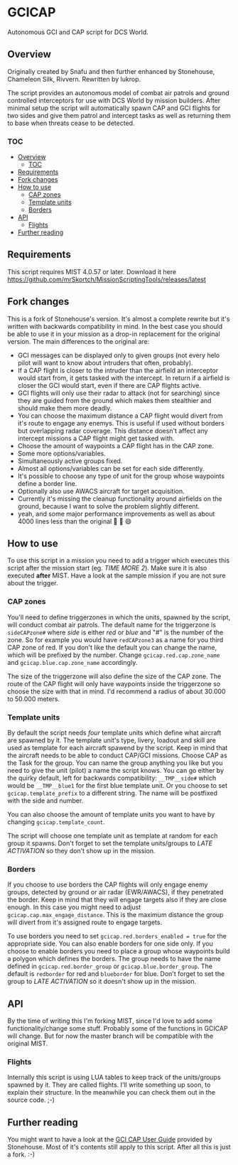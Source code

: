 # GCICAP
Autonomous GCI and CAP script for DCS World.

## Overview
Originally created by Snafu and then further enhanced by Stonehouse, Chameleon Silk, Rivvern. Rewritten by lukrop.

The script provides an autonomous model of combat air patrols and ground controlled interceptors for use with DCS World by mission builders. After minimal setup the script will automatically spawn CAP and GCI flights for two sides and give them patrol and intercept tasks as well as returning them to base when threats cease to be detected.

### TOC
* [Overview](#overview)
  * [TOC](#toc)
* [Requirements](#requirements)
* [Fork changes](#fork-changes)
* [How to use](#how-to-use)
  * [CAP zones](#cap-zones)
  * [Template units](#template-units)
  * [Borders](#borders)
* [API](#api)
  * [Flights](#flights)
* [Further reading](#further-reading)


## Requirements
This script requires MIST 4.0.57 or later.
Download it here https://github.com/mrSkortch/MissionScriptingTools/releases/latest

## Fork changes
This is a fork of Stonehouse's version. It's almost a complete rewrite but it's written with backwards compatibility in mind. In the best case you should be able to use it in your mission as a drop-in replacement for the original version. The main differences to the original are:

* GCI messages can be displayed only to given groups (not every helo pilot will want to know about intruders that often, probably).
* If a CAP flight is closer to the intruder than the airfield an interceptor would start from, it gets tasked with the intercept. In return if a airfield is closer the GCI would start, even if there are CAP flights active.
* GCI flights will only use their radar to attack (not for searching) since they are guided from the ground which makes them stealthier and should make them more deadly.
* You can choose the maximum distance a CAP flight would divert from it's route to engage any enemys. This is useful if used without borders but overlapping radar coverage. This distance doesn't affect any intercept missions a CAP flight might get tasked with.
* Choose the amount of waypoints a CAP flight has in the CAP zone.
* Some more options/variables.
* Simultaneously active groups fixed.
* Almost all options/variables can be set for each side differently.
* It's possible to choose any type of unit for the group whose waypoints define a border line.
* Optionally also use AWACS aircraft for target acquisition.
* Currently it's missing the cleanup functionality around airfields on the ground, because I want to solve the problem slightly different.
* yeah, and some major performance improvements as well as about 4000 lines less than the original :eyes: :dash: :smile:

## How to use
To use this script in a mission you need to add a trigger which executes this script after the mission start (eg. *TIME MORE 2*). Make sure it is also executed **after** MIST. Have a look at the sample mission if you are not sure about the trigger.

### CAP zones
You'll need to define triggerzones in which the units, spawned by the script, will conduct combat air patrols. The default name for the triggerzone is `sideCAPzone#` where *side* is either *red* or *blue* and "#" is the number of the zone. So for example you would have `redCAPzone3` as a name for you third CAP zone of red. If you don't like the default you can change the name, which will be prefixed by the number. Change `gcicap.red.cap.zone_name` and `gcicap.blue.cap.zone_name` accordingly.

The size of the triggerzone will also define the size of the CAP zone. The route of the CAP flight will only have waypoints inside the triggerzone so choose the size with that in mind. I'd recommend a radius of about 30.000 to 50.000 meters.

### Template units
By default the script needs *four* template units which define what aircraft are spawned by it. The template unit's type, livery, loadout and skill are used as template for each aircraft spawend by the script. Keep in mind that the aircraft needs to be able to conduct CAP/GCI missions. Choose CAP as the Task for the group. You can name the group anything you like but you need to give the unit (pilot) a name the script knows. You can go either by the quirky default, left for backwards compatibility: `__TMP__side#` which would be `__TMP__blue1` for the first blue template unit. Or you choose to set `gcicap.template_prefix` to a different string. The name will be postfixed with the side and number.

You can also choose the amount of template units you want to have by changing `gcicap.template_count`.

The script will choose one template unit as template at random for each group it spawns. Don't forget to set the template units/groups to *LATE ACTIVATION* so they don't show up in the mission.

### Borders
If you choose to use borders the CAP flights will only engage enemy groups, detected by ground or air radar (EWR/AWACS), if they penetrated the border. Keep in mind that they will engage targets also if they are close enough. In this case you might need to adjust `gcicap.cap.max_engage_distance`. This is the maximum distance the group will divert from it's assigned route to engage targets.

To use borders you need to set `gcicap.red.borders_enabled = true` for the appropriate side. You can also enable borders for one side only. If you choose to enable borders you need to place a group whose waypoints build a polygon which defines the borders. The group needs to have the name defined in `gcicap.red.border_group` or `gcicap.blue.border_group`. The default is `redborder` for red and `blueborder` for blue. Don't forget to set the group to *LATE ACTIVATION* so it doesn't show up in the mission.

## API
By the time of writing this I'm forking MIST, since I'd love to add some functionality/change some stuff. Probably some of the functions in GCICAP will change. But for now the master branch will be compatible with the original MIST.

### Flights
Internally this script is using LUA tables to keep track of the units/groups spawned by it. They are called flights. I'll write something up soon, to explain their structure. In the meanwhile you can check them out in the source code. ;-)

## Further reading
You might want to have a look at the [GCI CAP User Guide](https://github.com/457Stonehouse/GCICAP/blob/Interim/GCI%20CAP%20User%20guide.pdf) provided by Stonehouse. Most of it's contents still apply to this script. After all this is just a fork. :-)
